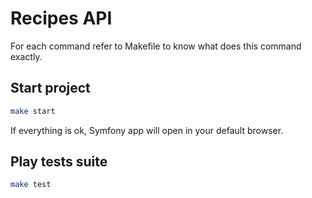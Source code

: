 # Recipes API

For each command refer to Makefile to know what does this command exactly.

## Start project
```bash
make start
```
If everything is ok, Symfony app will open in your default browser.

## Play tests suite
```bash
make test
```